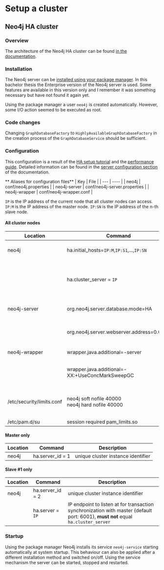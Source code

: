 # Setup a cluster

## Neo4j HA cluster

### Overview
The architecture of the Neo4j HA cluster can be found [in the documentation](http://neo4j.com/docs/stable/ha-architecture.html).

### Installation
The Neo4j server can be [installed using your package manager](http://debian.neo4j.org/?_ga=1.174493282.1166350782.1407319663). In this bachelor thesis the Enterprise version of the Neo4j server is used. Some features are available in this version only and I remember it was something necessary but have not found it again yet.

Using the package manager a user `neo4j` is created automatically. However, some I/O action seemed to be executed as root.

### Code changes
Changing `GraphDatabaseFactory` to `HighlyAvailableGraphDatabaseFactory` in the creation process of the `GraphDatabaseService` should be sufficient.

### Configuration
This configuration is a result of the [HA setup tutorial](http://neo4j.com/docs/stable/ha-setup-tutorial.html) and the [performance guide](http://docs.neo4j.org/chunked/stable/performance-guide.html).
Detailed information can be found in the [server configuration section](http://neo4j.com/docs/stable/server-configuration.html) of the documentation.

** Aliases for configuration files**
| Key | File |
| --- | ---- |
| neo4j | conf/neo4j.properties |
| neo4j-server | conf/neo4j-server.properties |
| neo4j-wrapper | conf/neo4j-wrapper.conf |

`IP` is the IP address of the current node that all cluster nodes can access.
`IP:M` is the IP address of the master node. `IP:SN` is the IP address of the n-th slave node.

#### All cluster nodes
| Location | Command | Description |
| -------- | ------- | ----------- |
| neo4j    | ha.initial_hosts=`IP:M`,`IP:S1`,...,`IP:SN` | IP addresses of initial cluster nodes |
||           ha.cluster_server = `IP` | IP endpoint to listen at for cluster communication (default port: 5001) |
| neo4j-server | org.neo4j.server.database.mode=HA | enable HA mode of the database |
||               org.neo4j.server.webserver.address=0.0.0.0 | enable web interface listening on IP specified |
| neo4j-wrapper | wrapper.java.additional=-server | Start JVM in server mode. |
||                wrapper.java.additional=-XX:+UseConcMarkSweepGC | Enable concurrent garbage collector. |
| /etc/security/limits.conf | neo4j  soft  nofile  40000<br>neo4j  hard  nofile  40000 | Increase maximum number of open files to 40.000. |
| /etc/pam.d/su | session required pam_limits.so | see above |

#### Master only
| Location | Command | Description |
| -------- | ------- | ----------- |
| neo4j    | ha.server_id = 1 | unique cluster instance identifier |

#### Slave #1 only
| Location | Command | Description |
| -------- | ------- | ----------- |
| neo4j    | ha.server_id = 2 | unique cluster instance identifier |
||           ha.server = `IP` | IP endpoint to listen at for transaction synchronization with master (default port: 6001), **must not** equal `ha.cluster_server` |

### Startup
Using the package manager Neo4j installs its service `neo4j-service` starting automatically at system startup.
This behaviour can also be applied after a different installation method and switched on/off.
Using the service mechanism the server can be started, stopped and restarted.
